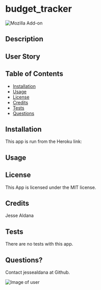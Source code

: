 # budget_tracker

  ![Mozilla Add-on](https://img.shields.io/amo/v/blue?color=blue&label=Budget%20Tracker&logoColor=white)
  
 ## Description
  

 ## User Story


 
 ## Table of Contents
  * [Installation](#Installation)
  * [Usage](#Usage)
  * [License](#license)
  * [Credits](#credits)
  * [Tests](#tests)
  * [Questions](#questions)
 ## Installation

 This app is run from the Heroku link: 





 ## Usage
 


 ## License
 
 This App is licensed under the MIT license.

 ## Credits
 
 Jesse Aldana

 ## Tests
 
 There are no tests with this app.

 ## Questions?
 
 Contact jessealdana at Github.
 
 ![Image of user](https://avatars0.githubusercontent.com/u/61436744?v=4)